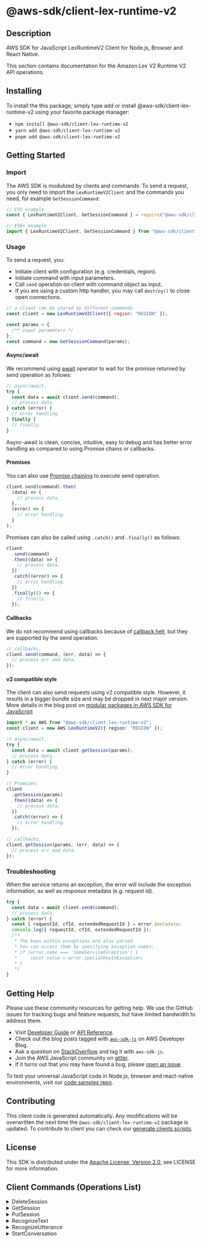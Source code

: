 <!-- generated file, do not edit directly -->

# @aws-sdk/client-lex-runtime-v2

## Description

AWS SDK for JavaScript LexRuntimeV2 Client for Node.js, Browser and React Native.

<p>This section contains documentation for the Amazon Lex V2 Runtime V2 API operations.</p>

## Installing

To install the this package, simply type add or install @aws-sdk/client-lex-runtime-v2
using your favorite package manager:

- `npm install @aws-sdk/client-lex-runtime-v2`
- `yarn add @aws-sdk/client-lex-runtime-v2`
- `pnpm add @aws-sdk/client-lex-runtime-v2`

## Getting Started

### Import

The AWS SDK is modulized by clients and commands.
To send a request, you only need to import the `LexRuntimeV2Client` and
the commands you need, for example `GetSessionCommand`:

```js
// ES5 example
const { LexRuntimeV2Client, GetSessionCommand } = require("@aws-sdk/client-lex-runtime-v2");
```

```ts
// ES6+ example
import { LexRuntimeV2Client, GetSessionCommand } from "@aws-sdk/client-lex-runtime-v2";
```

### Usage

To send a request, you:

- Initiate client with configuration (e.g. credentials, region).
- Initiate command with input parameters.
- Call `send` operation on client with command object as input.
- If you are using a custom http handler, you may call `destroy()` to close open connections.

```js
// a client can be shared by different commands.
const client = new LexRuntimeV2Client({ region: "REGION" });

const params = {
  /** input parameters */
};
const command = new GetSessionCommand(params);
```

#### Async/await

We recommend using [await](https://developer.mozilla.org/en-US/docs/Web/JavaScript/Reference/Operators/await)
operator to wait for the promise returned by send operation as follows:

```js
// async/await.
try {
  const data = await client.send(command);
  // process data.
} catch (error) {
  // error handling.
} finally {
  // finally.
}
```

Async-await is clean, concise, intuitive, easy to debug and has better error handling
as compared to using Promise chains or callbacks.

#### Promises

You can also use [Promise chaining](https://developer.mozilla.org/en-US/docs/Web/JavaScript/Guide/Using_promises#chaining)
to execute send operation.

```js
client.send(command).then(
  (data) => {
    // process data.
  },
  (error) => {
    // error handling.
  }
);
```

Promises can also be called using `.catch()` and `.finally()` as follows:

```js
client
  .send(command)
  .then((data) => {
    // process data.
  })
  .catch((error) => {
    // error handling.
  })
  .finally(() => {
    // finally.
  });
```

#### Callbacks

We do not recommend using callbacks because of [callback hell](http://callbackhell.com/),
but they are supported by the send operation.

```js
// callbacks.
client.send(command, (err, data) => {
  // process err and data.
});
```

#### v2 compatible style

The client can also send requests using v2 compatible style.
However, it results in a bigger bundle size and may be dropped in next major version. More details in the blog post
on [modular packages in AWS SDK for JavaScript](https://aws.amazon.com/blogs/developer/modular-packages-in-aws-sdk-for-javascript/)

```ts
import * as AWS from "@aws-sdk/client-lex-runtime-v2";
const client = new AWS.LexRuntimeV2({ region: "REGION" });

// async/await.
try {
  const data = await client.getSession(params);
  // process data.
} catch (error) {
  // error handling.
}

// Promises.
client
  .getSession(params)
  .then((data) => {
    // process data.
  })
  .catch((error) => {
    // error handling.
  });

// callbacks.
client.getSession(params, (err, data) => {
  // process err and data.
});
```

### Troubleshooting

When the service returns an exception, the error will include the exception information,
as well as response metadata (e.g. request id).

```js
try {
  const data = await client.send(command);
  // process data.
} catch (error) {
  const { requestId, cfId, extendedRequestId } = error.$metadata;
  console.log({ requestId, cfId, extendedRequestId });
  /**
   * The keys within exceptions are also parsed.
   * You can access them by specifying exception names:
   * if (error.name === 'SomeServiceException') {
   *     const value = error.specialKeyInException;
   * }
   */
}
```

## Getting Help

Please use these community resources for getting help.
We use the GitHub issues for tracking bugs and feature requests, but have limited bandwidth to address them.

- Visit [Developer Guide](https://docs.aws.amazon.com/sdk-for-javascript/v3/developer-guide/welcome.html)
  or [API Reference](https://docs.aws.amazon.com/AWSJavaScriptSDK/v3/latest/index.html).
- Check out the blog posts tagged with [`aws-sdk-js`](https://aws.amazon.com/blogs/developer/tag/aws-sdk-js/)
  on AWS Developer Blog.
- Ask a question on [StackOverflow](https://stackoverflow.com/questions/tagged/aws-sdk-js) and tag it with `aws-sdk-js`.
- Join the AWS JavaScript community on [gitter](https://gitter.im/aws/aws-sdk-js-v3).
- If it turns out that you may have found a bug, please [open an issue](https://github.com/aws/aws-sdk-js-v3/issues/new/choose).

To test your universal JavaScript code in Node.js, browser and react-native environments,
visit our [code samples repo](https://github.com/aws-samples/aws-sdk-js-tests).

## Contributing

This client code is generated automatically. Any modifications will be overwritten the next time the `@aws-sdk/client-lex-runtime-v2` package is updated.
To contribute to client you can check our [generate clients scripts](https://github.com/aws/aws-sdk-js-v3/tree/main/scripts/generate-clients).

## License

This SDK is distributed under the
[Apache License, Version 2.0](http://www.apache.org/licenses/LICENSE-2.0),
see LICENSE for more information.

## Client Commands (Operations List)

<details>
<summary>
DeleteSession
</summary>

[Command API Reference](https://docs.aws.amazon.com/AWSJavaScriptSDK/v3/latest/clients/client-lex-runtime-v2/classes/deletesessioncommand.html) / [Input](https://docs.aws.amazon.com/AWSJavaScriptSDK/v3/latest/clients/client-lex-runtime-v2/interfaces/deletesessioncommandinput.html) / [Output](https://docs.aws.amazon.com/AWSJavaScriptSDK/v3/latest/clients/client-lex-runtime-v2/interfaces/deletesessioncommandoutput.html)

</details>
<details>
<summary>
GetSession
</summary>

[Command API Reference](https://docs.aws.amazon.com/AWSJavaScriptSDK/v3/latest/clients/client-lex-runtime-v2/classes/getsessioncommand.html) / [Input](https://docs.aws.amazon.com/AWSJavaScriptSDK/v3/latest/clients/client-lex-runtime-v2/interfaces/getsessioncommandinput.html) / [Output](https://docs.aws.amazon.com/AWSJavaScriptSDK/v3/latest/clients/client-lex-runtime-v2/interfaces/getsessioncommandoutput.html)

</details>
<details>
<summary>
PutSession
</summary>

[Command API Reference](https://docs.aws.amazon.com/AWSJavaScriptSDK/v3/latest/clients/client-lex-runtime-v2/classes/putsessioncommand.html) / [Input](https://docs.aws.amazon.com/AWSJavaScriptSDK/v3/latest/clients/client-lex-runtime-v2/interfaces/putsessioncommandinput.html) / [Output](https://docs.aws.amazon.com/AWSJavaScriptSDK/v3/latest/clients/client-lex-runtime-v2/interfaces/putsessioncommandoutput.html)

</details>
<details>
<summary>
RecognizeText
</summary>

[Command API Reference](https://docs.aws.amazon.com/AWSJavaScriptSDK/v3/latest/clients/client-lex-runtime-v2/classes/recognizetextcommand.html) / [Input](https://docs.aws.amazon.com/AWSJavaScriptSDK/v3/latest/clients/client-lex-runtime-v2/interfaces/recognizetextcommandinput.html) / [Output](https://docs.aws.amazon.com/AWSJavaScriptSDK/v3/latest/clients/client-lex-runtime-v2/interfaces/recognizetextcommandoutput.html)

</details>
<details>
<summary>
RecognizeUtterance
</summary>

[Command API Reference](https://docs.aws.amazon.com/AWSJavaScriptSDK/v3/latest/clients/client-lex-runtime-v2/classes/recognizeutterancecommand.html) / [Input](https://docs.aws.amazon.com/AWSJavaScriptSDK/v3/latest/clients/client-lex-runtime-v2/interfaces/recognizeutterancecommandinput.html) / [Output](https://docs.aws.amazon.com/AWSJavaScriptSDK/v3/latest/clients/client-lex-runtime-v2/interfaces/recognizeutterancecommandoutput.html)

</details>
<details>
<summary>
StartConversation
</summary>

[Command API Reference](https://docs.aws.amazon.com/AWSJavaScriptSDK/v3/latest/clients/client-lex-runtime-v2/classes/startconversationcommand.html) / [Input](https://docs.aws.amazon.com/AWSJavaScriptSDK/v3/latest/clients/client-lex-runtime-v2/interfaces/startconversationcommandinput.html) / [Output](https://docs.aws.amazon.com/AWSJavaScriptSDK/v3/latest/clients/client-lex-runtime-v2/interfaces/startconversationcommandoutput.html)

</details>
